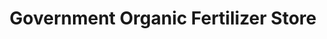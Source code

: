 ---
title: "Government Organic Fertilizer Store"
url: /chennai/government-organic-fertilizer-store/
shop: agrarian
---